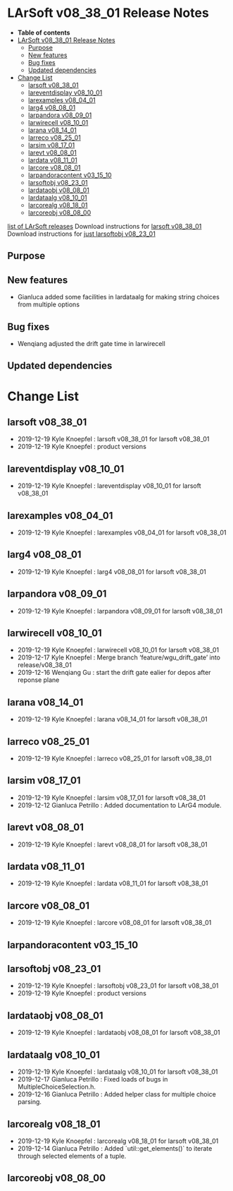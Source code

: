 LArSoft v08_38_01 Release Notes
======================================================================

-   **Table of contents**
-   [LArSoft v08_38_01 Release Notes](#LArSoft-v08_38_01-Release-Notes)
    -   [Purpose](#Purpose)
    -   [New features](#New-features)
    -   [Bug fixes](#Bug-fixes)
    -   [Updated dependencies](#Updated-dependencies)
-   [Change List](#Change-List)
    -   [larsoft v08_38_01](#larsoft-v08_38_01)
    -   [lareventdisplay v08_10_01](#lareventdisplay-v08_10_01)
    -   [larexamples v08_04_01](#larexamples-v08_04_01)
    -   [larg4 v08_08_01](#larg4-v08_08_01)
    -   [larpandora v08_09_01](#larpandora-v08_09_01)
    -   [larwirecell v08_10_01](#larwirecell-v08_10_01)
    -   [larana v08_14_01](#larana-v08_14_01)
    -   [larreco v08_25_01](#larreco-v08_25_01)
    -   [larsim v08_17_01](#larsim-v08_17_01)
    -   [larevt v08_08_01](#larevt-v08_08_01)
    -   [lardata v08_11_01](#lardata-v08_11_01)
    -   [larcore v08_08_01](#larcore-v08_08_01)
    -   [larpandoracontent v03_15_10](#larpandoracontent-v03_15_10)
    -   [larsoftobj v08_23_01](#larsoftobj-v08_23_01)
    -   [lardataobj v08_08_01](#lardataobj-v08_08_01)
    -   [lardataalg v08_10_01](#lardataalg-v08_10_01)
    -   [larcorealg v08_18_01](#larcorealg-v08_18_01)
    -   [larcoreobj v08_08_00](#larcoreobj-v08_08_00)

[list of LArSoft releases](LArSoft_release_list)
Download instructions for [larsoft v08_38_01](http://scisoft.fnal.gov/scisoft/bundles/larsoft/v08_38_01/larsoft-v08_38_01.html)
Download instructions for [just larsoftobj v08_23_01](http://scisoft.fnal.gov/scisoft/bundles/larsoftobj/v08_23_01/larsoftobj-v08_23_01.html)

Purpose
--------------------

New features
------------------------------

-   Gianluca added some facilities in lardataalg for making string choices from multiple options

Bug fixes
------------------------

-   Wenqiang adjusted the drift gate time in larwirecell

Updated dependencies
----------------------------------------------

Change List
============================

larsoft v08_38_01
------------------------------------------

-   2019-12-19 Kyle Knoepfel : larsoft v08_38_01 for larsoft v08_38_01
-   2019-12-19 Kyle Knoepfel : product versions

lareventdisplay v08_10_01
----------------------------------------------------------

-   2019-12-19 Kyle Knoepfel : lareventdisplay v08_10_01 for larsoft v08_38_01

larexamples v08_04_01
--------------------------------------------------

-   2019-12-19 Kyle Knoepfel : larexamples v08_04_01 for larsoft v08_38_01

larg4 v08_08_01
--------------------------------------

-   2019-12-19 Kyle Knoepfel : larg4 v08_08_01 for larsoft v08_38_01

larpandora v08_09_01
------------------------------------------------

-   2019-12-19 Kyle Knoepfel : larpandora v08_09_01 for larsoft v08_38_01

larwirecell v08_10_01
--------------------------------------------------

-   2019-12-19 Kyle Knoepfel : larwirecell v08_10_01 for larsoft v08_38_01
-   2019-12-17 Kyle Knoepfel : Merge branch ‘feature/wgu_drift_gate’ into release/v08_38_01
-   2019-12-16 Wenqiang Gu : start the drift gate ealier for depos after reponse plane

larana v08_14_01
----------------------------------------

-   2019-12-19 Kyle Knoepfel : larana v08_14_01 for larsoft v08_38_01

larreco v08_25_01
------------------------------------------

-   2019-12-19 Kyle Knoepfel : larreco v08_25_01 for larsoft v08_38_01

larsim v08_17_01
----------------------------------------

-   2019-12-19 Kyle Knoepfel : larsim v08_17_01 for larsoft v08_38_01
-   2019-12-12 Gianluca Petrillo : Added documentation to LArG4 module.

larevt v08_08_01
----------------------------------------

-   2019-12-19 Kyle Knoepfel : larevt v08_08_01 for larsoft v08_38_01

lardata v08_11_01
------------------------------------------

-   2019-12-19 Kyle Knoepfel : lardata v08_11_01 for larsoft v08_38_01

larcore v08_08_01
------------------------------------------

-   2019-12-19 Kyle Knoepfel : larcore v08_08_01 for larsoft v08_38_01

larpandoracontent v03_15_10
--------------------------------------------------------------

larsoftobj v08_23_01
------------------------------------------------

-   2019-12-19 Kyle Knoepfel : larsoftobj v08_23_01 for larsoft v08_38_01
-   2019-12-19 Kyle Knoepfel : product versions

lardataobj v08_08_01
------------------------------------------------

-   2019-12-19 Kyle Knoepfel : lardataobj v08_08_01 for larsoft v08_38_01

lardataalg v08_10_01
------------------------------------------------

-   2019-12-19 Kyle Knoepfel : lardataalg v08_10_01 for larsoft v08_38_01
-   2019-12-17 Gianluca Petrillo : Fixed loads of bugs in MultipleChoiceSelection.h.
-   2019-12-16 Gianluca Petrillo : Added helper class for multiple choice parsing.

larcorealg v08_18_01
------------------------------------------------

-   2019-12-19 Kyle Knoepfel : larcorealg v08_18_01 for larsoft v08_38_01
-   2019-12-14 Gianluca Petrillo : Added \`util::get_elements()\` to iterate through selected elements of a tuple.

larcoreobj v08_08_00
------------------------------------------------
